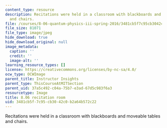 ```yaml
---
content_type: resource
description: Recitations were held in a classroom with blackboards and  moveable tables
  and chairs.
file: /courses/8-06-quantum-physics-iii-spring-2016/3481cb5f7c95cb3042c0b2a64b572c22_8.06_2.jpg
file_size: 81071
file_type: image/jpeg
hide_download: true
hide_download_original: null
image_metadata:
  caption: ''
  credit: ''
  image-alt: ''
learning_resource_types: []
license: https://creativecommons.org/licenses/by-nc-sa/4.0/
ocw_type: OCWImage
parent_title: Instructor Insights
parent_type: ThisCourseAtMITSection
parent_uid: 37a5c492-c04a-75b7-e3ad-67d5c983f6a3
resourcetype: Image
title: 8.06 recitation room
uid: 3481cb5f-7c95-cb30-42c0-b2a64b572c22
---
```

Recitations were held in a classroom with blackboards and  moveable tables and chairs.